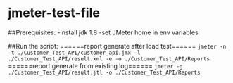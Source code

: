 # jmeter-test-file

##Prerequisites:
-install jdk 1.8
-set JMeter home in env variables

##Run the script:
======report generate after load test======
```jmeter -n -t ./Customer_Test_API/customer_api.jmx -l ./Customer_Test_API/result.xml -e -o ./Customer_Test_API/Reports```
======report generate from existing log======
```jmeter -g ./Customer_Test_API/result.jtl -o ./Customer_Test_API/Reports```
